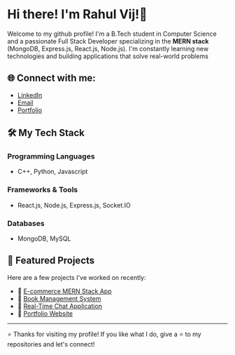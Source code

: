 # Hi there! I'm **Rahul Vij**!👋
Welcome to my github profile! I'm a B.Tech student in Computer Science and a passionate Full Stack Developer specializing in the **MERN stack** (MongoDB, Express.js, React.js, Node.js). I'm constantly learning new technologies and building applications that solve real-world problems

## 🌐 Connect with me:
- [LinkedIn](https://linkedin.com/in/rahul-vij-dcrust)
- [Email](mailto:vijrahul020@gmail.com)
- [Portfolio](https://portfolio-rahul-vij.netlify.app/)

## 🛠️ My Tech Stack
### Programming Languages
- C++, Python, Javascript
### Frameworks & Tools
- React.js, Node.js, Express.js, Socket.IO
### Databases
- MongoDB, MySQL

## 📌 Featured Projects

Here are a few projects I've worked on recently:

- 🔗 [E-commerce MERN Stack App](https://github.com/rahulvij020/E-Commerce-Website.git)
- 🔗 [Book Management System](https://github.com/rahulvij020/Book-Store-Website.git)
- 🔗 [Real-Time Chat Application](https://github.com/rahulvij020/Chat-Application.git)
- 🔗 [Portfolio Website](https://github.com/rahulvij020/Portfolio.git)

---

⭐️ Thanks for visiting my profile! If you like what I do, give a ⭐️ to my repositories and let's connect!

<!---
rahulvij020/rahulvij020 is a ✨ special ✨ repository because its `README.md` (this file) appears on your GitHub profile.
You can click the Preview link to take a look at your changes.
--->

